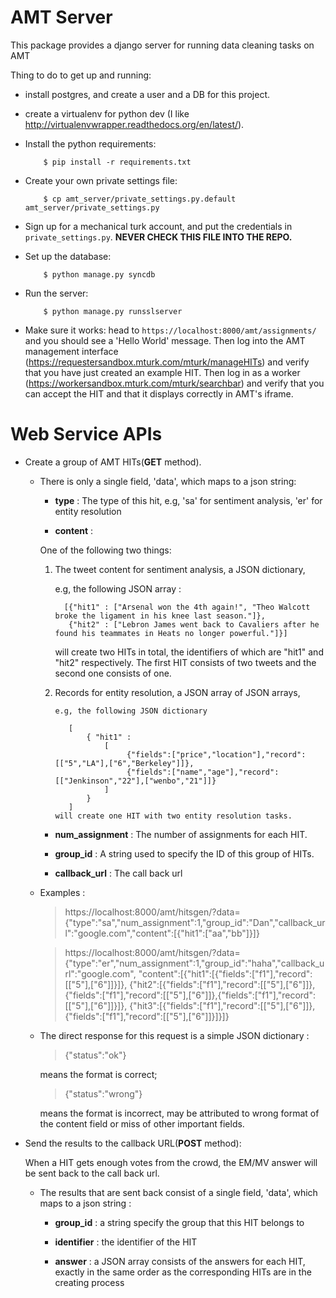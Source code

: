 AMT Server
==========

This package provides a django server for running data cleaning tasks on AMT

Thing to do to get up and running:

* install postgres, and create a user and a DB for this project.

* create a virtualenv for python dev (I like
  http://virtualenvwrapper.readthedocs.org/en/latest/).

* Install the python requirements:

          $ pip install -r requirements.txt

* Create your own private settings file:

          $ cp amt_server/private_settings.py.default amt_server/private_settings.py

* Sign up for a mechanical turk account, and put the credentials in
  `private_settings.py`. **NEVER CHECK THIS FILE INTO THE REPO.**

* Set up the database:

          $ python manage.py syncdb

* Run the server:

          $ python manage.py runsslserver

* Make sure it works: head to `https://localhost:8000/amt/assignments/` and you should
  see a 'Hello World' message. Then log into the AMT management interface
  (https://requestersandbox.mturk.com/mturk/manageHITs) and verify that you have
  just created an example HIT. Then log in as a worker
  (https://workersandbox.mturk.com/mturk/searchbar) and verify that you can
  accept the HIT and that it displays correctly in AMT's iframe.





Web Service APIs
=============
* Create a group of AMT HITs(**GET** method). 

  - There is only a single field, 'data', which maps to a json string:

    - **type** : The type of this hit, e.g, 'sa' for sentiment analysis, 'er' for entity resolution

    -  **content** :
    
      One of the following two things:
      
      1. The tweet content for sentiment analysis, a JSON dictionary, 
          
         e.g, the following JSON array :
          
               [{"hit1" : ["Arsenal won the 4th again!", "Theo Walcott broke the ligament in his knee last season."]}, 
                {"hit2" : ["Lebron James went back to Cavaliers after he found his teammates in Heats no longer powerful."]}]
           
         will create two HITs in total, the identifiers of which are "hit1" and "hit2" respectively. 
		 The first HIT consists of two tweets and the second one consists of one.
         
      2. Records for entity resolution, a JSON array of JSON arrays, 
         
             e.g, the following JSON dictionary
			 
                [
					{ "hit1" : 
						[
							 {"fields":["price","location"],"record":[["5","LA"],["6","Berkeley"]]}, 
							 {"fields":["name","age"],"record":[["Jenkinson","22"],["wenbo","21"]]}
						]
					}
                ]
             will create one HIT with two entity resolution tasks.
    
    -  **num_assignment** : The number of assignments for each HIT.
    
    -  **group_id** : A string used to specify the ID of this group of HITs.
    
    -  **callback_url** : The call back url

  - Examples : 
    > https://localhost:8000/amt/hitsgen/?data={"type":"sa","num_assignment":1,"group_id":"Dan","callback_url":"google.com","content":[{"hit1":["aa","bb"]}]}

	> https://localhost:8000/amt/hitsgen/?data={"type":"er","num_assignment":1,"group_id":"haha","callback_url":"google.com",
	  "content":[{"hit1":[{"fields":["f1"],"record":[["5"],["6"]]}]},
				 {"hit2":[{"fields":["f1"],"record":[["5"],["6"]]},{"fields":["f1"],"record":[["5"],["6"]]},{"fields":["f1"],"record":[["5"],["6"]]}]},
				 {"hit3":[{"fields":["f1"],"record":[["5"],["6"]]},{"fields":["f1"],"record":[["5"],["6"]]}]}]}
	
  - The direct response for this request is a simple JSON dictionary :
     
    > {"status":"ok"}
    
    means the format is correct;
     
    > {"status":"wrong"}
    
    means the format is incorrect, may be attributed to wrong format of the content field or miss of other important fields.
  
  
* Send the results to the callback URL(**POST** method):
  
  When a HIT gets enough votes from the crowd, the EM/MV answer will be sent back to the call back url.
  
  - The results that are sent back consist of a single field, 'data', which maps to a json string :
    - **group_id** : a string specify the group that this HIT belongs to
    
	- **identifier** : the identifier of the HIT
	
    - **answer** : a JSON array consists of the answers for each HIT, exactly in the same order as the corresponding HITs are in the creating process
	